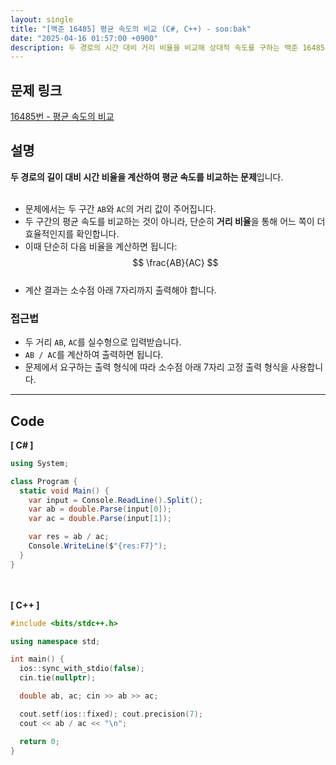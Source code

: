 ```yaml
---
layout: single
title: "[백준 16485] 평균 속도의 비교 (C#, C++) - soo:bak"
date: "2025-04-16 01:57:00 +0900"
description: 두 경로의 시간 대비 거리 비율을 비교해 상대적 속도를 구하는 백준 16485번 평균 속도의 비교 문제의 C# 및 C++ 풀이 및 해설
---
```


## 문제 링크
[16485번 - 평균 속도의 비교](https://www.acmicpc.net/problem/16485)

## 설명
**두 경로의 길이 대비 시간 비율을 계산하여 평균 속도를 비교하는 문제**입니다.<br>
<br>

- 문제에서는 두 구간 `AB`와 `AC`의 거리 값이 주어집니다.<br>
- 두 구간의 평균 속도를 비교하는 것이 아니라, 단순히 **거리 비율**을 통해 어느 쪽이 더 효율적인지를 확인합니다.<br>
- 이때 단순히 다음 비율을 계산하면 됩니다:<br>
  $$ \frac{AB}{AC} $$<br>
- 계산 결과는 소수점 아래 7자리까지 출력해야 합니다.<br>

### 접근법
- 두 거리 `AB`, `AC`를 실수형으로 입력받습니다.<br>
- `AB / AC`를 계산하여 출력하면 됩니다.<br>
- 문제에서 요구하는 출력 형식에 따라 소수점 아래 7자리 고정 출력 형식을 사용합니다.<br>

---

## Code
<b>[ C# ] </b>
<br>

```csharp
using System;

class Program {
  static void Main() {
    var input = Console.ReadLine().Split();
    var ab = double.Parse(input[0]);
    var ac = double.Parse(input[1]);

    var res = ab / ac;
    Console.WriteLine($"{res:F7}");
  }
}
```

<br><br>
<b>[ C++ ] </b>
<br>

```cpp
#include <bits/stdc++.h>

using namespace std;

int main() {
  ios::sync_with_stdio(false);
  cin.tie(nullptr);

  double ab, ac; cin >> ab >> ac;

  cout.setf(ios::fixed); cout.precision(7);
  cout << ab / ac << "\n";

  return 0;
}
```
